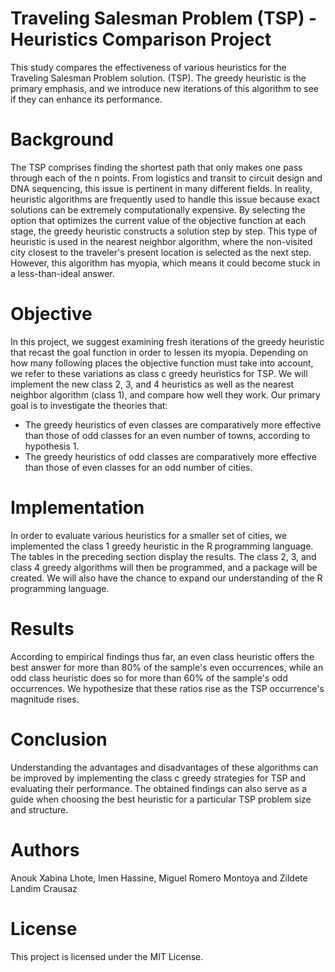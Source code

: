 # Traveling Salesman Problem (TSP) - Heuristics Comparison Project

This study compares the effectiveness of various heuristics for the Traveling Salesman Problem solution. (TSP). The greedy heuristic is the primary emphasis, and we introduce new iterations of this algorithm to see if they can enhance its performance.

# Background

The TSP comprises finding the shortest path that only makes one pass through each of the n points. From logistics and transit to circuit design and DNA sequencing, this issue is pertinent in many different fields. In reality, heuristic algorithms are frequently used to handle this issue because exact solutions can be extremely computationally expensive.
By selecting the option that optimizes the current value of the objective function at each stage, the greedy heuristic constructs a solution step by step. This type of heuristic is used in the nearest neighbor algorithm, where the non-visited city closest to the traveler's present location is selected as the next step. However, this algorithm has myopia, which means it could become stuck in a less-than-ideal answer.

# Objective

In this project, we suggest examining fresh iterations of the greedy heuristic that recast the goal function in order to lessen its myopia. Depending on how many following places the objective function must take into account, we refer to these variations as class c greedy heuristics for TSP. We will implement the new class 2, 3, and 4 heuristics as well as the nearest neighbor algorithm (class 1), and compare how well they work.
Our primary goal is to investigate the theories that:

* The greedy heuristics of even classes are comparatively more effective than those of odd classes for an even number of towns, according to hypothesis 1.
* The greedy heuristics of odd classes are comparatively more effective than those of even classes for an odd number of cities.

# Implementation

In order to evaluate various heuristics for a smaller set of cities, we implemented the class 1 greedy heuristic in the R programming language. The tables in the preceding section display the results.
The class 2, 3, and class 4 greedy algorithms will then be programmed, and a package will be created. We will also have the chance to expand our understanding of the R programming language.

# Results

According to empirical findings thus far, an even class heuristic offers the best answer for more than 80% of the sample's even occurrences, while an odd class heuristic does so for more than 60% of the sample's odd occurrences. We hypothesize that these ratios rise as the TSP occurrence's magnitude rises.

# Conclusion

Understanding the advantages and disadvantages of these algorithms can be improved by implementing the class c greedy strategies for TSP and evaluating their performance. The obtained findings can also serve as a guide when choosing the best heuristic for a particular TSP problem size and structure.

# Authors
Anouk Xabina Lhote, Imen Hassine, Miguel Romero Montoya and Zildete Landim Crausaz

# License
This project is licensed under the MIT License.
